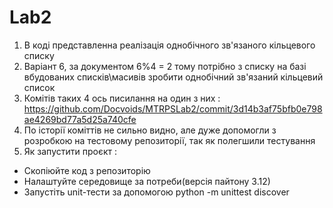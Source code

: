 # Lab2

1. В коді представленна реалізація однобічного зв'язаного кільцевого списку
2. Варіант 6, за документом 6%4 = 2 тому потрібно з списку на базі вбудованих списків\масивів зробити однобічний зв'язаний кільцевий список
3. Комітів таких 4 ось писилання на один з них : https://github.com/Docvoids/MTRPSLab2/commit/3d14b3af75bfb0e798ae4269bd77a5d25a740cfe
4. По історії коміттів не сильно видно, але дуже допомогли з розробкою на тестовому репозиторії, так як полегшили тестування
5. Як запустити проєкт :
- Скопіюйте код з репозиторію
- Налаштуйте середовище за потреби(версія пайтону 3.12)
- Запустіть unit-тести за допомогою python -m unittest discover